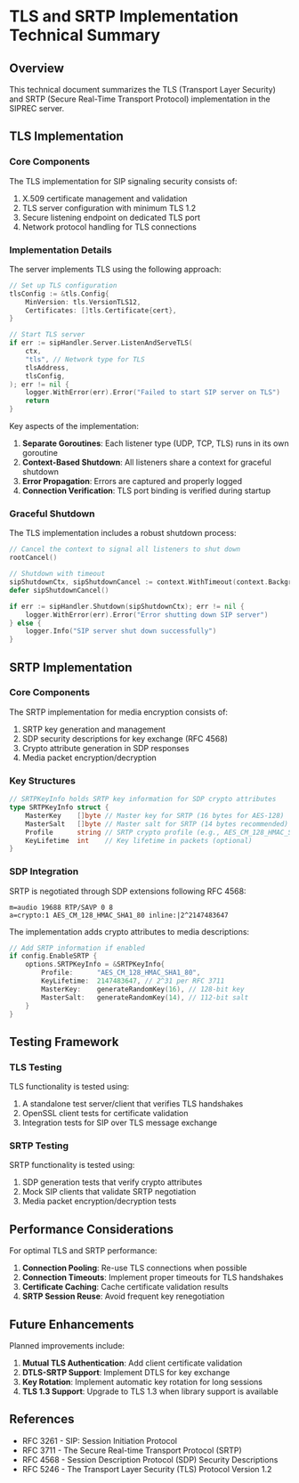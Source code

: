 # TLS and SRTP Implementation Technical Summary

## Overview

This technical document summarizes the TLS (Transport Layer Security) and SRTP (Secure Real-Time Transport Protocol) implementation in the SIPREC server.

## TLS Implementation

### Core Components

The TLS implementation for SIP signaling security consists of:

1. X.509 certificate management and validation
2. TLS server configuration with minimum TLS 1.2
3. Secure listening endpoint on dedicated TLS port
4. Network protocol handling for TLS connections

### Implementation Details

The server implements TLS using the following approach:

```go
// Set up TLS configuration
tlsConfig := &tls.Config{
    MinVersion: tls.VersionTLS12,
    Certificates: []tls.Certificate{cert},
}

// Start TLS server
if err := sipHandler.Server.ListenAndServeTLS(
    ctx,
    "tls", // Network type for TLS
    tlsAddress,
    tlsConfig,
); err != nil {
    logger.WithError(err).Error("Failed to start SIP server on TLS")
    return
}
```

Key aspects of the implementation:

1. **Separate Goroutines**: Each listener type (UDP, TCP, TLS) runs in its own goroutine
2. **Context-Based Shutdown**: All listeners share a context for graceful shutdown
3. **Error Propagation**: Errors are captured and properly logged
4. **Connection Verification**: TLS port binding is verified during startup

### Graceful Shutdown

The TLS implementation includes a robust shutdown process:

```go
// Cancel the context to signal all listeners to shut down
rootCancel()

// Shutdown with timeout
sipShutdownCtx, sipShutdownCancel := context.WithTimeout(context.Background(), 10*time.Second)
defer sipShutdownCancel()

if err := sipHandler.Shutdown(sipShutdownCtx); err != nil {
    logger.WithError(err).Error("Error shutting down SIP server")
} else {
    logger.Info("SIP server shut down successfully")
}
```

## SRTP Implementation

### Core Components

The SRTP implementation for media encryption consists of:

1. SRTP key generation and management
2. SDP security descriptions for key exchange (RFC 4568)
3. Crypto attribute generation in SDP responses
4. Media packet encryption/decryption

### Key Structures

```go
// SRTPKeyInfo holds SRTP key information for SDP crypto attributes
type SRTPKeyInfo struct {
    MasterKey    []byte // Master key for SRTP (16 bytes for AES-128)
    MasterSalt   []byte // Master salt for SRTP (14 bytes recommended)
    Profile      string // SRTP crypto profile (e.g., AES_CM_128_HMAC_SHA1_80)
    KeyLifetime  int    // Key lifetime in packets (optional)
}
```

### SDP Integration

SRTP is negotiated through SDP extensions following RFC 4568:

```
m=audio 19688 RTP/SAVP 0 8
a=crypto:1 AES_CM_128_HMAC_SHA1_80 inline:|2^2147483647
```

The implementation adds crypto attributes to media descriptions:

```go
// Add SRTP information if enabled
if config.EnableSRTP {
    options.SRTPKeyInfo = &SRTPKeyInfo{
        Profile:      "AES_CM_128_HMAC_SHA1_80",
        KeyLifetime:  2147483647, // 2^31 per RFC 3711
        MasterKey:    generateRandomKey(16), // 128-bit key
        MasterSalt:   generateRandomKey(14), // 112-bit salt
    }
}
```

## Testing Framework

### TLS Testing

TLS functionality is tested using:

1. A standalone test server/client that verifies TLS handshakes
2. OpenSSL client tests for certificate validation
3. Integration tests for SIP over TLS message exchange

### SRTP Testing

SRTP functionality is tested using:

1. SDP generation tests that verify crypto attributes
2. Mock SIP clients that validate SRTP negotiation
3. Media packet encryption/decryption tests

## Performance Considerations

For optimal TLS and SRTP performance:

1. **Connection Pooling**: Re-use TLS connections when possible
2. **Connection Timeouts**: Implement proper timeouts for TLS handshakes
3. **Certificate Caching**: Cache certificate validation results
4. **SRTP Session Reuse**: Avoid frequent key renegotiation

## Future Enhancements

Planned improvements include:

1. **Mutual TLS Authentication**: Add client certificate validation
2. **DTLS-SRTP Support**: Implement DTLS for key exchange
3. **Key Rotation**: Implement automatic key rotation for long sessions
4. **TLS 1.3 Support**: Upgrade to TLS 1.3 when library support is available

## References

- RFC 3261 - SIP: Session Initiation Protocol
- RFC 3711 - The Secure Real-time Transport Protocol (SRTP)
- RFC 4568 - Session Description Protocol (SDP) Security Descriptions
- RFC 5246 - The Transport Layer Security (TLS) Protocol Version 1.2